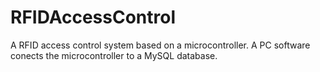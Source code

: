 # RFIDAccessControl
A RFID access control system based on a microcontroller. A PC software conects the microcontroller to a MySQL database. 
